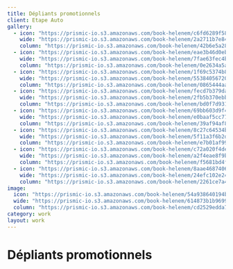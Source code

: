 ```yaml
---
title: Dépliants promotionnels
client: Etape Auto
gallery:
  - icon: "https://prismic-io.s3.amazonaws.com/book-helenem/c6fd6289f5825624bbb20c2eb3d85fd30e680aa6.jpg"
    wide: "https://prismic-io.s3.amazonaws.com/book-helenem/2a2711b7e84a3897d4726ea7e764a5c7bc3f84b7.jpg"
    column: "https://prismic-io.s3.amazonaws.com/book-helenem/42b6e5a28825ede314bd44770c834f2e9b5a5fae.jpg"
  - icon: "https://prismic-io.s3.amazonaws.com/book-helenem/eae3b46d0eb8ae674a8b81c9ddc96d88f2b7a1bc.jpg"
    wide: "https://prismic-io.s3.amazonaws.com/book-helenem/7fae63fec4bfd605ab820322e842a974cb2e7064.jpg"
    column: "https://prismic-io.s3.amazonaws.com/book-helenem/0e2634a5ad46c151a313435753b33a8a5f2e58fb.jpg"
  - icon: "https://prismic-io.s3.amazonaws.com/book-helenem/1f69c5374b830211cd3e9a069915759b86b8a78c.jpg"
    wide: "https://prismic-io.s3.amazonaws.com/book-helenem/55384056720bee0fc7f295c66b1fcefbc21b7081.jpg"
    column: "https://prismic-io.s3.amazonaws.com/book-helenem/0865444aa6cbaa36a3af64814d38d69356dd1817.jpg"
  - icon: "https://prismic-io.s3.amazonaws.com/book-helenem/fecd7b379dac42a0c20fbcc2b307cc862df1262c.jpg"
    wide: "https://prismic-io.s3.amazonaws.com/book-helenem/2fb5b370ebb32f781ef5eacd4178f83566846c5b.jpg"
    column: "https://prismic-io.s3.amazonaws.com/book-helenem/bd0f7d9319ec68947c70f9b52167e3a448671240.jpg"
  - icon: "https://prismic-io.s3.amazonaws.com/book-helenem/69bb603d9f4d6aaa9ded9df1f8da9741a33028f2.jpg"
    wide: "https://prismic-io.s3.amazonaws.com/book-helenem/e0baaf5cc771294ffb4fa95bde2dd6ee8f44dc47.jpg"
    column: "https://prismic-io.s3.amazonaws.com/book-helenem/39af94af84ce011b169d8a1b1c63852f74b13fbd.jpg"
  - icon: "https://prismic-io.s3.amazonaws.com/book-helenem/8c27c64534b6e143a2ff5fbbb9fca05e556fdff4.jpg"
    wide: "https://prismic-io.s3.amazonaws.com/book-helenem/5f11a3f6b2dea156dc17eb2700ca3f72bddb0325.jpg"
    column: "https://prismic-io.s3.amazonaws.com/book-helenem/e7b01af99de225aa110410be8c17bde14464ae7b.jpg"
  - icon: "https://prismic-io.s3.amazonaws.com/book-helenem/c72a020f4de34425fd787be961b411b8c62c200f.jpg"
    wide: "https://prismic-io.s3.amazonaws.com/book-helenem/a2f4eae8f9bb24e94399ad7a8698a5e74ddf59b8.jpg"
    column: "https://prismic-io.s3.amazonaws.com/book-helenem/f5681bd4f3d9466ad80e25fc0217835a05c99681.jpg"
  - icon: "https://prismic-io.s3.amazonaws.com/book-helenem/8aae4687406ec7302aa3e3d01ac18e3e136cd3ef.jpg"
    wide: "https://prismic-io.s3.amazonaws.com/book-helenem/24efc102e24716b6620a7374e7f750f5ee720655.jpg"
    column: "https://prismic-io.s3.amazonaws.com/book-helenem/2261ce7a443671ca8b67e4e09a79e9df2d115b8a.jpg"
image:
  icon: "https://prismic-io.s3.amazonaws.com/book-helenem/54a938640194b55cb7ed9303c6bc6c077b8bba95.jpg"
  wide: "https://prismic-io.s3.amazonaws.com/book-helenem/614873b1b96995afed7e41603c262bff9dcd4ea5.jpg"
  column: "https://prismic-io.s3.amazonaws.com/book-helenem/cd2529edda746f5a060ed6e0ffa45cf136f8debe.jpg"
category: work
layout: work
---
```

# Dépliants promotionnels